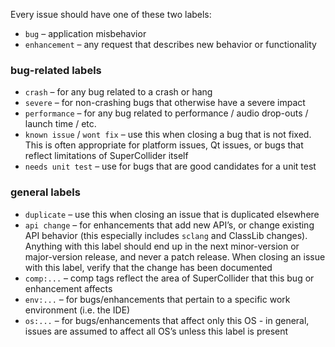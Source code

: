Every issue should have one of these two labels:

- `bug` – application misbehavior
- `enhancement` – any request that describes new behavior or functionality

### bug-related labels

- `crash` – for any bug related to a crash or hang
- `severe` – for non-crashing bugs that otherwise have a severe impact
- `performance` – for any bug related to performance / audio drop-outs / launch time / etc.
- `known issue` / `wont fix` – use this when closing a bug that is not fixed. This is often appropriate for platform issues, Qt issues, or bugs that reflect limitations of SuperCollider itself
- `needs unit test` – use for bugs that are good candidates for a unit test

### general labels

- `duplicate` – use this when closing an issue that is duplicated elsewhere
- `api change` – for enhancements that add new API’s, or change existing API behavior (this especially includes `sclang` and ClassLib changes). Anything with this label should end up in the next minor-version or major-version release, and never a patch release. When closing an issue with this label, verify that the change has been documented
- `comp:...` – comp tags reflect the area of SuperCollider that this bug or enhancement affects
- `env:...` – for bugs/enhancements that pertain to a specific work environment (i.e. the IDE)
- `os:...` – for bugs/enhancements that affect only this OS - in general, issues are assumed to affect all OS’s unless this label is present